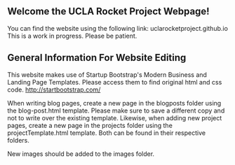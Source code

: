 ## Welcome the UCLA Rocket Project Webpage! 

You can find the website using the following link: uclarocketproject.github.io 
This is a work in progress. Please be patient. 

## General Information For Website Editing

This website makes use of Startup Bootstrap's Modern Business and Landing Page Templates. Please access them to find original html and css code. <a href = http://startbootstrap.com/> http://startbootstrap.com/ </a>
<br>

When writing blog pages, create a new page in the blogposts folder using the blog-post.html template. Please make sure to save a different copy and not to write over the existing template. Likewise, when adding new project pages, create a new page in the projects folder using the projectTemplate.html template. Both can be found in their respective folders.
<br>

New images should be added to the images folder.





